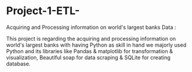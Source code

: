 # Project-1-ETL-
Acquiring and Processing information on world's largest banks Data : 

This project is regarding the acquiring and processing information on world's largest banks with having Python as skill in hand we majorly used Python and its libraries like Pandas & matplotlib for transformation & visualization, Beautiful soap for data scraping & SQLite for creating database. 
